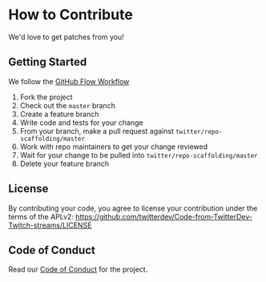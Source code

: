 # How to Contribute

We'd love to get patches from you!

## Getting Started

We follow the [GitHub Flow Workflow](https://guides.github.com/introduction/flow/)

1. Fork the project
1. Check out the `master` branch
1. Create a feature branch
1. Write code and tests for your change
1. From your branch, make a pull request against `twitter/repo-scaffolding/master`
1. Work with repo maintainers to get your change reviewed
1. Wait for your change to be pulled into `twitter/repo-scaffolding/master`
1. Delete your feature branch

## License

By contributing your code, you agree to license your contribution under the
terms of the APLv2: https://github.com/twitterdev/Code-from-TwitterDev-Twitch-streams/LICENSE

## Code of Conduct

Read our [Code of Conduct](CODE_OF_CONDUCT.md) for the project.
